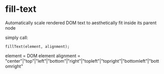 # fill-text
Automatically scale rendered DOM text to aesthetically fit inside its parent node

simply call:

`fillText(element, alignment);`

element = DOM element
alignment = "center"|"top"|"left"|"bottom"|"right"|"topleft"|"topright"|"bottomleft"|"bottomright"